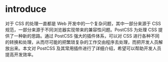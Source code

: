 # introduce

对于 CSS 的处理一直都是 Web 开发中的一个复杂问题，其中一部分来源于 CSS 规范，一部分来源于不同浏览器实现带来的兼容性问题。PostCSS 为处理 CSS 提供了一种新的思路。通过 PostCSS 强大的插件体系，可以对 CSS 进行各种不同的转换和处理，从而尽可能的把繁琐复杂的工作交由程序去处理，而把开发人员解放出来。本文对 PostCSS 及其常用插件进行了详细介绍，希望可以帮助开发人员提高开发效率。